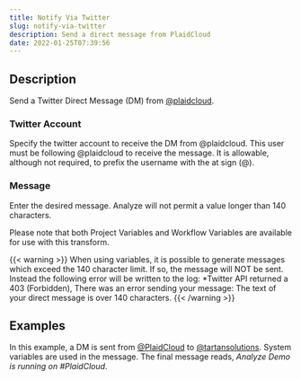 ```yaml
---
title: Notify Via Twitter
slug: notify-via-twitter
description: Send a direct message from PlaidCloud
date: 2022-01-25T07:39:56
---
```



## Description


Send a Twitter Direct Message (DM) from [@plaidcloud](<https://twitter.com/plaidcloud>).



### Twitter Account


Specify the twitter account to receive the DM from @plaidcloud. This user must be following @plaidcloud to receive the message. It is allowable, although not required, to prefix the username with the at sign (@).



### Message


Enter the desired message. Analyze will not permit a value longer than 140 characters.


Please note that both Project Variables and Workflow Variables are available for use with this transform.


{{< warning >}}
When using variables, it is possible to generate messages which exceed the 140 character limit. If so, the message will NOT be sent. Instead the following error will be written to the log: *Twitter API returned a 403 (Forbidden), There was an error sending your message: The text of your direct message is over 140 characters.
{{< /warning >}}

## Examples

In this example, a DM is sent from [@PlaidCloud](<https://twitter.com/plaidcloud>) to [@tartansolutions](<https://twitter.com/tartansolutions>). System variables are used in the message. The final message reads, *Analyze Demo is running on #PlaidCloud*.

